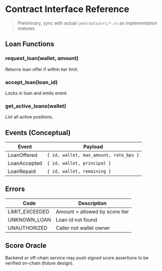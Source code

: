 # Contract Interface Reference

> Preliminary, sync with actual `contracts/src/*.rs` as implementation matures.

## Loan Functions
### request_loan(wallet, amount)
Returns loan offer if within tier limit.

### accept_loan(loan_id)
Locks in loan and emits event.

### get_active_loans(wallet)
List all active positions.

## Events (Conceptual)
| Event | Payload |
|-------|---------|
| LoanOffered | `{ id, wallet, max_amount, rate_bps }` |
| LoanAccepted | `{ id, wallet, principal }` |
| LoanRepaid | `{ id, wallet, remaining }` |

## Errors
| Code | Description |
|------|-------------|
| LIMIT_EXCEEDED | Amount > allowed by score tier |
| UNKNOWN_LOAN | Loan id not found |
| UNAUTHORIZED | Caller not wallet owner |

## Score Oracle
Backend or off-chain service may push signed score assertions to be verified on-chain (future design).
